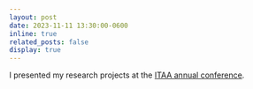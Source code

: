 ```yaml
---
layout: post
date: 2023-11-11 13:30:00-0600
inline: true
related_posts: false
display: true
---
```


I presented my research projects at the [ITAA annual conference](https://itaaonline.org/event/2023annualconference).